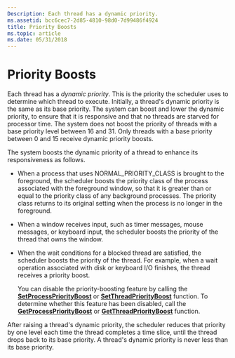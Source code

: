 ```yaml
---
Description: Each thread has a dynamic priority.
ms.assetid: bcc6cec7-2d85-4810-98d0-7d99486f4924
title: Priority Boosts
ms.topic: article
ms.date: 05/31/2018
---
```


# Priority Boosts

Each thread has a *dynamic priority*. This is the priority the scheduler uses to determine which thread to execute. Initially, a thread's dynamic priority is the same as its base priority. The system can boost and lower the dynamic priority, to ensure that it is responsive and that no threads are starved for processor time. The system does not boost the priority of threads with a base priority level between 16 and 31. Only threads with a base priority between 0 and 15 receive dynamic priority boosts.

The system boosts the dynamic priority of a thread to enhance its responsiveness as follows.

-   When a process that uses NORMAL\_PRIORITY\_CLASS is brought to the foreground, the scheduler boosts the priority class of the process associated with the foreground window, so that it is greater than or equal to the priority class of any background processes. The priority class returns to its original setting when the process is no longer in the foreground.
-   When a window receives input, such as timer messages, mouse messages, or keyboard input, the scheduler boosts the priority of the thread that owns the window.
-   When the wait conditions for a blocked thread are satisfied, the scheduler boosts the priority of the thread. For example, when a wait operation associated with disk or keyboard I/O finishes, the thread receives a priority boost.

    You can disable the priority-boosting feature by calling the [**SetProcessPriorityBoost**](https://msdn.microsoft.com/en-us/library/ms686225(v=VS.85).aspx) or [**SetThreadPriorityBoost**](https://msdn.microsoft.com/en-us/library/ms686280(v=VS.85).aspx) function. To determine whether this feature has been disabled, call the [**GetProcessPriorityBoost**](https://msdn.microsoft.com/en-us/library/ms683220(v=VS.85).aspx) or [**GetThreadPriorityBoost**](https://msdn.microsoft.com/en-us/library/ms683236(v=VS.85).aspx) function.

After raising a thread's dynamic priority, the scheduler reduces that priority by one level each time the thread completes a time slice, until the thread drops back to its base priority. A thread's dynamic priority is never less than its base priority.

 

 



